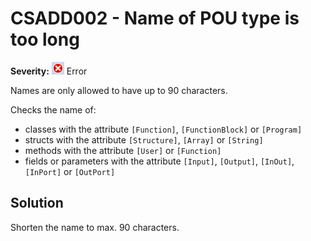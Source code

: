 # CSADD002 - Name of POU type is too long

**Severity:** ![Error](../images/Error.png) Error

Names are only allowed to have up to 90 characters.

Checks the name of:

* classes with the attribute `[Function]`, `[FunctionBlock]` or `[Program]`
* structs with the attribute `[Structure]`, `[Array]` or `[String]`
* methods with the attribute `[User]` or `[Function]`
* fields or parameters with the attribute `[Input]`, `[Output]`, `[InOut]`, `[InPort]` or `[OutPort]`


## Solution

Shorten the name to max. 90 characters.
